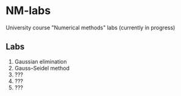 # NM-labs
University course "Numerical methods" labs (currently in progress)

## Labs
1. Gaussian elimination
2. Gauss–Seidel method
3. ???
4. ???
5. ???
